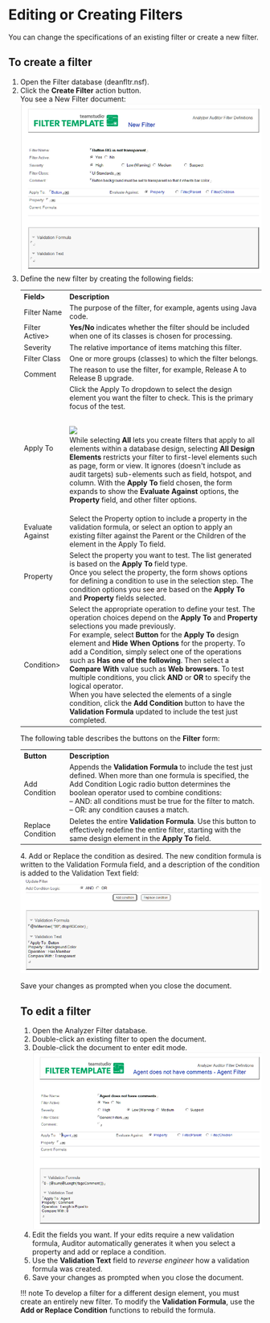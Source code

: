 # Editing or Creating Filters

You can change the specifications of an existing filter or create a new filter.

## To create a filter
1. Open the Filter database (deanfltr.nsf).
2. Click the **Create Filter** action button.  
   You see a New Filter document:  
   ![New Filter](img/filtersediting.png)
3. Define the new filter by creating the following fields:
   <p><table><tr><th>Field></th><th>Description</th></tr>
     <tr><td>Filter Name</td><td>The purpose of the filter, for example, agents using Java code.</td></tr>
     <tr><td>Filter Active></td><td><strong>Yes/No</strong> indicates whether the filter should be included when one of its classes is chosen for processing.</td></tr>
     <tr><td>Severity</td><td>The relative importance of items matching this filter.</td></tr>
     <tr><td>Filter Class</td><td>One or more groups (classes) to which the filter belongs.</td></tr>
     <tr><td>Comment</td><td>The reason to use the filter, for example, Release A to Release B upgrade.</td></tr>
     <tr><td>Apply To</td><td>Click the Apply To dropdown to select the design element you want the filter to check. This is the primary focus of the test. 
<br/><img src="../img/filtersediting2.png"/><br/>While selecting <strong>All</strong> lets you create filters that apply to all elements within a database design, selecting <strong>All Design Elements</strong> restricts your filter to first-level elements such as page, form or view. It ignores (doesn't include as audit targets) sub-elements such as field, hotspot, and column. 
With the <strong>Apply To</strong> field chosen, the form expands to show the <strong>Evaluate Against</strong> options, the <strong>Property</strong> field, and other filter options.</td></tr>
     <tr><td>Evaluate Against</td><td>Select the Property option to include a property in the validation formula, or select an option to apply an existing filter against the Parent or the Children of the element in the Apply To field.</td></tr>
     <tr><td>Property</td><td>Select the property you want to test. The list generated is based on the <strong>Apply To</strong> field type.<br/>Once you select the property, the form shows options for defining a condition to use in the selection step. The condition options you see are based on the <strong>Apply To</strong> and <strong>Property</strong> fields selected.</td></tr>
     <tr><td>Condition></td><td>Select the appropriate operation to define your test. The operation choices depend on the <strong>Apply To</strong> and <strong>Property</strong> selections you made previously.<br/>For example, select <strong>Button</strong> for the <strong>Apply To</strong> design element and <strong>Hide When Options</strong> for the property. To add a Condition, simply select one of the operations such as <strong>Has one of the following</strong>. Then select a <strong>Compare With</strong> value such as <strong>Web browsers</strong>. To test multiple conditions, you click <strong>AND</strong> or <strong>OR</strong> to specify the logical operator.<br/>When you have selected the elements of a single condition, click the <strong>Add Condition</strong> button to have the <strong>Validation Formula</strong> updated to include the test just completed.</td></tr>
     </table>
     The following table describes the buttons on the **Filter** form:
     <table><tr><th>Button</th><th>Description</th></tr>
       <tr><td>Add Condition</td><td>Appends the <strong>Validation Formula</strong> to include the test just defined. When more than one formula is specified, the Add Condition Logic radio button determines the boolean operator used to combine conditions:<br/>– AND: all conditions must be true for the filter to match.<br/>– OR: any condition causes a match.</td></tr>
       <tr><td>Replace Condition</td><td>Deletes the entire <strong>Validation Formula</strong>. Use this button to effectively redefine the entire filter, starting with the same design element in the <strong>Apply To</strong> field.</td></tr>
     </table></p>
4. Add or Replace the condition as desired.  The new condition formula is written to the Validation Formula field, and a description of the condition is added to the Validation Text field:  
   ![New Filter](img/filtersediting3.png)

Save your changes as prompted when you close the document.

## To edit a filter
1. Open the Analyzer Filter database.
2. Double-click an existing filter to open the document.
3. Double-click the document to enter edit mode.  
   ![Edit Filter](img/filtersediting4.png)
4. Edit the fields you want. If your edits require a new validation formula, Auditor automatically generates it when you select a property and add or replace a condition.
5. Use the **Validation Text** field to *reverse engineer* how a validation formula was created. 
6. Save your changes as prompted when you close the document.

!!! note
    To develop a filter for a different design element, you must create an entirely new filter. To modify the **Validation Formula**, use the **Add or Replace Condition** functions to rebuild the formula.   